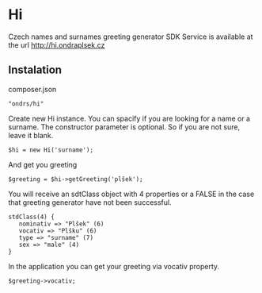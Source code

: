 Hi
==============

Czech names and surnames greeting generator SDK
Service is available at the url http://hi.ondraplsek.cz



Instalation
-----

composer.json

    "ondrs/hi"


Create new Hi instance. You can spacify if you are looking for a name or a surname. The constructor parameter is optional.
So if you are not sure, leave it blank.

    $hi = new Hi('surname');

And get you greeting

    $greeting = $hi->getGreeting('plšek');

You will receive an sdtClass object with 4 properties or a FALSE in the case that greeting generator have not been successful.

    stdClass(4) {
       nominativ => "Plšek" (6)
       vocativ => "Plšku" (6)
       type => "surname" (7)
       sex => "male" (4)
    }

In the application you can get your greeting via vocativ property.

    $greeting->vocativ;